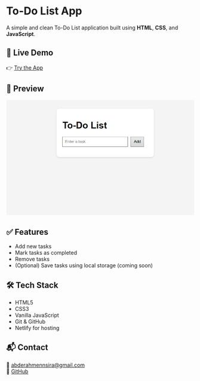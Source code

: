 # To-Do List App

A simple and clean To-Do List application built using **HTML**, **CSS**, and **JavaScript**.

## 🔗 Live Demo

👉 [Try the App](https://abderrahmen-todo.netlify.app)

## 📸 Preview

![screenshot](screenshot-todo.png)

## ✅ Features

- Add new tasks
- Mark tasks as completed
- Remove tasks
- (Optional) Save tasks using local storage (coming soon)

## 🛠 Tech Stack

- HTML5  
- CSS3  
- Vanilla JavaScript  
- Git & GitHub  
- Netlify for hosting

## 📬 Contact

📧 abderahmennsira@gmail.com  
💼 [GitHub](https://github.com/abdou-nsira)
